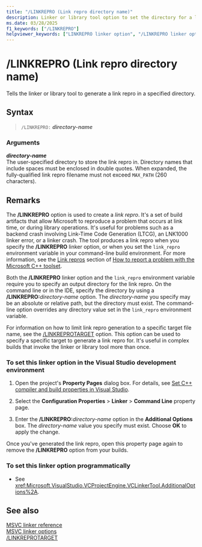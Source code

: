 ```yaml
---
title: "/LINKREPRO (Link repro directory name)"
description: Linker or library tool option to set the directory for a link repro.
ms.date: 03/28/2025
f1_keywords: ["/LINKREPRO"]
helpviewer_keywords: ["LINKREPRO linker option", "/LINKREPRO linker option", "-LINKREPRO linker option", "linker repro reporting"]
---
```

# /LINKREPRO (Link repro directory name)

Tells the linker or library tool to generate a link repro in a specified directory.

## Syntax

> `/LINKREPRO:` **_directory-name_**

### Arguments

**_directory-name_**\
The user-specified directory to store the link repro in. Directory names that include spaces must be enclosed in double quotes. When expanded, the fully-qualified link repro filename must not exceed `MAX_PATH` (260 characters).

## Remarks

The **/LINKREPRO** option is used to create a *link repro*. It's a set of build artifacts that allow Microsoft to reproduce a problem that occurs at link time, or during library operations. It's useful for problems such as a backend crash involving Link-Time Code Generation (LTCG), an LNK1000 linker error, or a linker crash. The tool produces a link repro when you specify the **/LINKREPRO** linker option, or when you set the `link_repro` environment variable in your command-line build environment. For more information, see the [Link repros](../../overview/how-to-report-a-problem-with-the-visual-cpp-toolset.md#link-repros) section of [How to report a problem with the Microsoft C++ toolset](../../overview/how-to-report-a-problem-with-the-visual-cpp-toolset.md).

Both the **/LINKREPRO** linker option and the `link_repro` environment variable require you to specify an output directory for the link repro. On the command line or in the IDE, specify the directory by using a **/LINKREPRO:**_directory-name_ option. The _directory-name_ you specify may be an absolute or relative path, but the directory must exist. The command-line option overrides any directory value set in the `link_repro` environment variable.

For information on how to limit link repro generation to a specific target file name, see the [/LINKREPROTARGET](linkreprotarget.md) option. This option can be used to specify a specific target to generate a link repro for. It's useful in complex builds that invoke the linker or library tool more than once.

### To set this linker option in the Visual Studio development environment

1. Open the project's **Property Pages** dialog box. For details, see [Set C++ compiler and build properties in Visual Studio](../working-with-project-properties.md).

1. Select the **Configuration Properties** > **Linker** > **Command Line** property page.

1. Enter the **/LINKREPRO:**_directory-name_ option in the **Additional Options** box. The _directory-name_ value you specify must exist. Choose **OK** to apply the change.

Once you've generated the link repro, open this property page again to remove the **/LINKREPRO** option from your builds.

### To set this linker option programmatically

- See <xref:Microsoft.VisualStudio.VCProjectEngine.VCLinkerTool.AdditionalOptions%2A>.

## See also

[MSVC linker reference](linking.md)\
[MSVC linker options](linker-options.md)\
[/LINKREPROTARGET](linkreprotarget.md)
